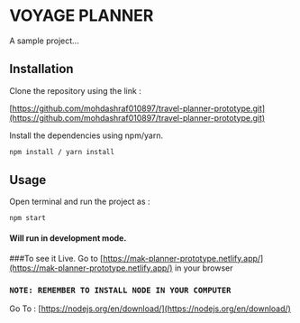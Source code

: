# VOYAGE PLANNER

A sample project...

## Installation

Clone the repository using the link : 

[https://github.com/mohdashraf010897/travel-planner-prototype.git](https://github.com/mohdashraf010897/travel-planner-prototype.git)


Install the dependencies using npm/yarn.

```bash
npm install / yarn install
```

## Usage

Open terminal and run the project as :

`npm start`
#### Will run in development mode.

###To see it Live.
Go to [https://mak-planner-prototype.netlify.app/](https://mak-planner-prototype.netlify.app/) in your browser 

### `NOTE: REMEMBER TO INSTALL NODE IN YOUR COMPUTER  ` 
   Go To : [https://nodejs.org/en/download/](https://nodejs.org/en/download/)

